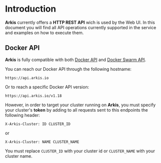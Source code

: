 # Introduction

**Arkis** currently offers a **HTTP REST API** wich is used by the Web UI. In this
document you will find all API operations currently supported in the service
and examples on how to execute them.

## Docker API

**Arkis** is fully compatible with both
[Docker API](https://docs.docker.com/reference/api/docker_remote_api/) and
[Docker Swarm API](http://docs.docker.com/swarm/API/).

You can reach our Docker API through the following hostname:

`https://api.arkis.io`

 Or to reach a specific Docker API version:

`https://api.arkis.io/v1.18`

However, in order to target your cluster running on **Arkis**, you must specify
your cluster's **token** by adding to all requests sent to this endpoints the
following header:

`X-Arkis-Cluster: ID CLUSTER_ID`

or

`X-Arkis-Cluster: NAME CLUSTER_NAME`

<aside class="notice">
You must replace <code>CLUSTER_ID</code> with your cluster id or
<code>CLUSTER_NAME</code> with your cluster name.
</aside>
